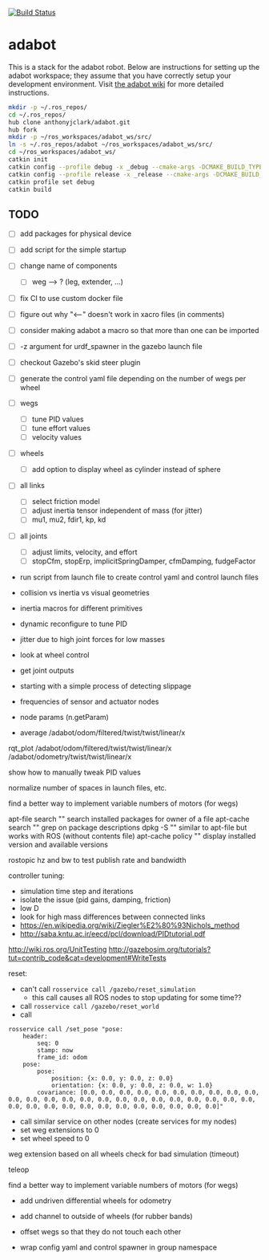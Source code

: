 
[![Build Status](https://travis-ci.org/anthonyjclark/adabot.svg?branch=master)](https://travis-ci.org/anthonyjclark/adabot)

# adabot

This is a stack for the adabot robot. Below are instructions for setting up the adabot workspace; they assume that you have correctly setup your development environment. Visit [the adabot wiki](https://github.com/anthonyjclark/adabot/wiki) for more detailed instructions.

```bash
mkdir -p ~/.ros_repos/
cd ~/.ros_repos/
hub clone anthonyjclark/adabot.git
hub fork
mkdir -p ~/ros_workspaces/adabot_ws/src/
ln -s ~/.ros_repos/adabot ~/ros_workspaces/adabot_ws/src/
cd ~/ros_workspaces/adabot_ws/
catkin init
catkin config --profile debug -x _debug --cmake-args -DCMAKE_BUILD_TYPE=Debug
catkin config --profile release -x _release --cmake-args -DCMAKE_BUILD_TYPE=Release
catkin profile set debug
catkin build
```

## TODO

- [ ] add packages for physical device
- [ ] add script for the simple startup
- [ ] change name of components
    - [ ] weg --> ? (leg, extender, ...)
- [ ] fix CI to use custom docker file
- [ ] figure out why "<--" doesn't work in xacro files (in comments)
- [ ] consider making adabot a macro so that more than one can be imported
- [ ] -z argument for urdf_spawner in the gazebo launch file
- [ ] checkout Gazebo's skid steer plugin
- [ ] generate the control yaml file depending on the number of wegs per wheel


- [ ] wegs
    - [ ] tune PID values
    - [ ] tune effort values
    - [ ] velocity values
- [ ] wheels
    - [ ] add option to display wheel as cylinder instead of sphere
- [ ] all links
    - [ ] select friction model
    - [ ] adjust inertia tensor independent of mass (for jitter)
    - [ ] mu1, mu2, fdir1, kp, kd
- [ ] all joints
    - [ ] adjust limits, velocity, and effort
    - [ ] stopCfm, stopErp, implicitSpringDamper, cfmDamping, fudgeFactor

- run script from launch file to create control yaml and control launch files
- collision vs inertia vs visual geometries
- inertia macros for different primitives
- dynamic reconfigure to tune PID

- jitter due to high joint forces for low masses

- look at wheel control
- get joint outputs

- starting with a simple process of detecting slippage

- frequencies of sensor and actuator nodes

- node params (n.getParam)

- average /adabot/odom/filtered/twist/twist/linear/x

rqt_plot /adabot/odom/filtered/twist/twist/linear/x /adabot/odometry/twist/twist/linear/x

show how to manually tweak PID values

normalize number of spaces in launch files, etc.

find a better way to implement variable numbers of motors (for wegs)

apt-file search ""
    search installed packages for owner of a file
apt-cache search ""
    grep on package descriptions
dpkg -S ""
    similar to apt-file but works with ROS (without contents file)
apt-cache policy ""
    display installed version and available versions

rostopic hz and bw to test publish rate and bandwidth

controller tuning:
- simulation time step and iterations
- isolate the issue (pid gains, damping, friction)
- low D
- look for high mass differences between connected links
- https://en.wikipedia.org/wiki/Ziegler%E2%80%93Nichols_method
- http://saba.kntu.ac.ir/eecd/pcl/download/PIDtutorial.pdf

http://wiki.ros.org/UnitTesting
http://gazebosim.org/tutorials?tut=contrib_code&cat=development#WriteTests

reset:
- can't call `rosservice call /gazebo/reset_simulation`
    + this call causes all ROS nodes to stop updating for some time??
- call `rosservice call /gazebo/reset_world`
- call
```
rosservice call /set_pose "pose:
    header:
        seq: 0
        stamp: now
        frame_id: odom
    pose:
        pose:
            position: {x: 0.0, y: 0.0, z: 0.0}
            orientation: {x: 0.0, y: 0.0, z: 0.0, w: 1.0}
        covariance: [0.0, 0.0, 0.0, 0.0, 0.0, 0.0, 0.0, 0.0, 0.0, 0.0, 0.0, 0.0, 0.0, 0.0, 0.0, 0.0, 0.0, 0.0, 0.0, 0.0, 0.0, 0.0, 0.0, 0.0, 0.0, 0.0, 0.0, 0.0, 0.0, 0.0, 0.0, 0.0, 0.0, 0.0, 0.0, 0.0]"
```
- call similar service on other nodes (create services for my nodes)
- set weg extensions to 0
- set wheel speed to 0


weg extension based on all wheels
check for bad simulation (timeout)

teleop

find a better way to implement variable numbers of motors (for wegs)

- add undriven differential wheels for odometry

- add channel to outside of wheels (for rubber bands)
- offset wegs so that they do not touch each other

- wrap config yaml and control spawner in group namespace
